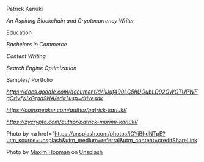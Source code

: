 Patrick Kariuki

*An Aspiring Blockchain and Cryptocurrency Writer*

Education

*Bachelors in Commerce*

*Content Writing*

*Search Engine Optimization*

Samples/ Portfolio

*https://docs.google.com/document/d/1lJuf490LC5hUQubLD92GWGTUPWFgCrIvfyJxGrgq9NA/edit?usp=drivesdk*

*https://coinspeaker.com/author/patrick-kariuki/*

*https://zycrypto.com/author/patrick-murimi-kariuki/*

Photo by <a href="https://unsplash.com/photos/iGYiBhdNTpE?utm_source=unsplash&utm_medium=referral&utm_content=creditShareLink

Photo by <a href="https://unsplash.com/@nampoh?utm_source=unsplash&utm_medium=referral&utm_content=creditCopyText">Maxim Hopman</a> on <a href="https://unsplash.com/s/photos/cryptocurrency-trading?utm_source=unsplash&utm_medium=referral&utm_content=creditCopyText">Unsplash</a>
